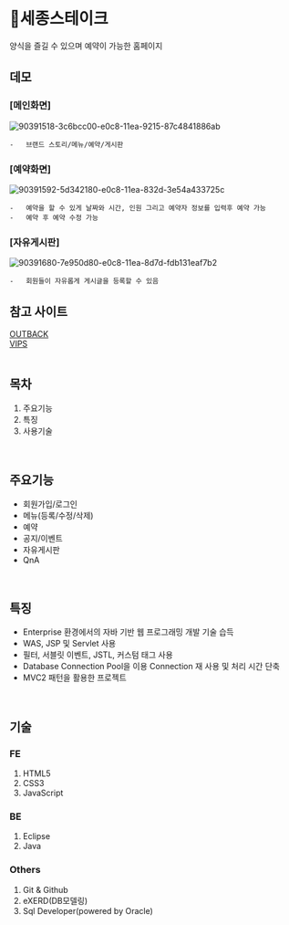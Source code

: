 # 🥩세종스테이크<br/>
양식을 즐길 수 있으며 예약이 가능한 홈페이지<br/>

## 데모<br/>
### [메인화면]
![90391518-3c6bcc00-e0c8-11ea-9215-87c4841886ab](https://user-images.githubusercontent.com/62512658/90392891-b43af600-e0ca-11ea-92b6-9f3754dd1a58.png)<br/>

    -   브랜드 스토리/메뉴/예약/게시판

### [예약화면]
![90391592-5d342180-e0c8-11ea-832d-3e54a433725c](https://user-images.githubusercontent.com/62512658/90392895-b56c2300-e0ca-11ea-853d-66aa7a048281.png)<br/>

    -   예약을 할 수 있게 날짜와 시간, 인원 그리고 예약자 정보를 입력후 예약 가능
    -   예약 후 예약 수정 가능

### [자유게시판]
![90391680-7e950d80-e0c8-11ea-8d7d-fdb131eaf7b2](https://user-images.githubusercontent.com/62512658/90392897-b604b980-e0ca-11ea-8c43-43a22b615a9d.png)<br/>

    -   회원들이 자유롭게 게시글을 등록할 수 있음

## 참고 사이트
[OUTBACK](https://www.outback.co.kr/)<br/>
[VIPS](https://www.ivips.co.kr:7002/main.asp)<br/><br/>

## 목차
1. 주요기능
2. 특징
3. 사용기술
<br/>

## 주요기능
- 회원가입/로그인
- 메뉴(등록/수정/삭제)
- 예약
- 공지/이벤트
- 자유게시판
- QnA
<br/>

## 특징
- Enterprise 환경에서의 자바 기반 웹 프로그래밍 개발 기술 습득
- WAS, JSP 및 Servlet  사용
- 필터, 서블릿 이벤트, JSTL, 커스텀 태그 사용
- Database Connection Pool을 이용 Connection 재 사용 및 처리 시간 단축
- MVC2 패턴을 활용한 프로젝트
<br/>

## 기술<br/>
### FE
1. HTML5
2. CSS3
3. JavaScript<br/>

### BE
1. Eclipse
2. Java<br/>

### Others
1. Git & Github
2. eXERD(DB모델링)
3. Sql Developer(powered by Oracle)
